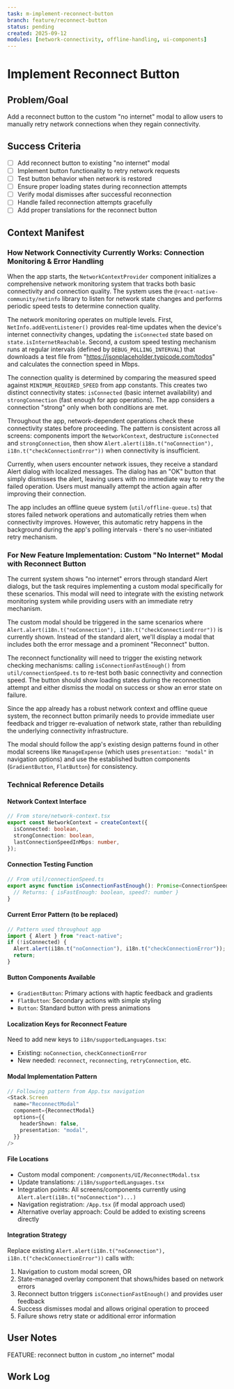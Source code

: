 ```yaml
---
task: m-implement-reconnect-button
branch: feature/reconnect-button
status: pending
created: 2025-09-12
modules: [network-connectivity, offline-handling, ui-components]
---
```


# Implement Reconnect Button

## Problem/Goal

Add a reconnect button to the custom "no internet" modal to allow users to manually retry network connections when they regain connectivity.

## Success Criteria

- [ ] Add reconnect button to existing "no internet" modal
- [ ] Implement button functionality to retry network requests
- [ ] Test button behavior when network is restored
- [ ] Ensure proper loading states during reconnection attempts
- [ ] Verify modal dismisses after successful reconnection
- [ ] Handle failed reconnection attempts gracefully
- [ ] Add proper translations for the reconnect button

## Context Manifest

### How Network Connectivity Currently Works: Connection Monitoring & Error Handling

When the app starts, the `NetworkContextProvider` component initializes a comprehensive network monitoring system that tracks both basic connectivity and connection quality. The system uses the `@react-native-community/netinfo` library to listen for network state changes and performs periodic speed tests to determine connection quality.

The network monitoring operates on multiple levels. First, `NetInfo.addEventListener()` provides real-time updates when the device's internet connectivity changes, updating the `isConnected` state based on `state.isInternetReachable`. Second, a custom speed testing mechanism runs at regular intervals (defined by `DEBUG_POLLING_INTERVAL`) that downloads a test file from "https://jsonplaceholder.typicode.com/todos" and calculates the connection speed in Mbps.

The connection quality is determined by comparing the measured speed against `MINIMUM_REQUIRED_SPEED` from app constants. This creates two distinct connectivity states: `isConnected` (basic internet availability) and `strongConnection` (fast enough for app operations). The app considers a connection "strong" only when both conditions are met.

Throughout the app, network-dependent operations check these connectivity states before proceeding. The pattern is consistent across all screens: components import the `NetworkContext`, destructure `isConnected` and `strongConnection`, then show `Alert.alert(i18n.t("noConnection"), i18n.t("checkConnectionError"))` when connectivity is insufficient.

Currently, when users encounter network issues, they receive a standard Alert dialog with localized messages. The dialog has an "OK" button that simply dismisses the alert, leaving users with no immediate way to retry the failed operation. Users must manually attempt the action again after improving their connection.

The app includes an offline queue system (`util/offline-queue.ts`) that stores failed network operations and automatically retries them when connectivity improves. However, this automatic retry happens in the background during the app's polling intervals - there's no user-initiated retry mechanism.

### For New Feature Implementation: Custom "No Internet" Modal with Reconnect Button

The current system shows "no internet" errors through standard Alert dialogs, but the task requires implementing a custom modal specifically for these scenarios. This modal will need to integrate with the existing network monitoring system while providing users with an immediate retry mechanism.

The custom modal should be triggered in the same scenarios where `Alert.alert(i18n.t("noConnection"), i18n.t("checkConnectionError"))` is currently shown. Instead of the standard alert, we'll display a modal that includes both the error message and a prominent "Reconnect" button.

The reconnect functionality will need to trigger the existing network checking mechanisms: calling `isConnectionFastEnough()` from `util/connectionSpeed.ts` to re-test both basic connectivity and connection speed. The button should show loading states during the reconnection attempt and either dismiss the modal on success or show an error state on failure.

Since the app already has a robust network context and offline queue system, the reconnect button primarily needs to provide immediate user feedback and trigger re-evaluation of network state, rather than rebuilding the underlying connectivity infrastructure.

The modal should follow the app's existing design patterns found in other modal screens like `ManageExpense` (which uses `presentation: "modal"` in navigation options) and use the established button components (`GradientButton`, `FlatButton`) for consistency.

### Technical Reference Details

#### Network Context Interface

```typescript
// From store/network-context.tsx
export const NetworkContext = createContext({
  isConnected: boolean,
  strongConnection: boolean,
  lastConnectionSpeedInMbps: number,
});
```

#### Connection Testing Function

```typescript
// From util/connectionSpeed.ts
export async function isConnectionFastEnough(): Promise<ConnectionSpeedResult> {
  // Returns: { isFastEnough: boolean, speed?: number }
}
```

#### Current Error Pattern (to be replaced)

```typescript
// Pattern used throughout app
import { Alert } from "react-native";
if (!isConnected) {
  Alert.alert(i18n.t("noConnection"), i18n.t("checkConnectionError"));
  return;
}
```

#### Button Components Available

- `GradientButton`: Primary actions with haptic feedback and gradients
- `FlatButton`: Secondary actions with simple styling
- `Button`: Standard button with press animations

#### Localization Keys for Reconnect Feature

Need to add new keys to `i18n/supportedLanguages.tsx`:

- Existing: `noConnection`, `checkConnectionError`
- New needed: `reconnect`, `reconnecting`, `retryConnection`, etc.

#### Modal Implementation Pattern

```typescript
// Following pattern from App.tsx navigation
<Stack.Screen
  name="ReconnectModal"
  component={ReconnectModal}
  options={{
    headerShown: false,
    presentation: "modal",
  }}
/>
```

#### File Locations

- Custom modal component: `/components/UI/ReconnectModal.tsx`
- Update translations: `/i18n/supportedLanguages.tsx`
- Integration points: All screens/components currently using `Alert.alert(i18n.t("noConnection")...)`
- Navigation registration: `/App.tsx` (if modal approach used)
- Alternative overlay approach: Could be added to existing screens directly

#### Integration Strategy

Replace existing `Alert.alert(i18n.t("noConnection"), i18n.t("checkConnectionError"))` calls with:

1. Navigation to custom modal screen, OR
2. State-managed overlay component that shows/hides based on network errors
3. Reconnect button triggers `isConnectionFastEnough()` and provides user feedback
4. Success dismisses modal and allows original operation to proceed
5. Failure shows retry state or additional error information

## User Notes

FEATURE: reconnect button in custom „no internet" modal

## Work Log

<!-- Updated as work progresses -->
